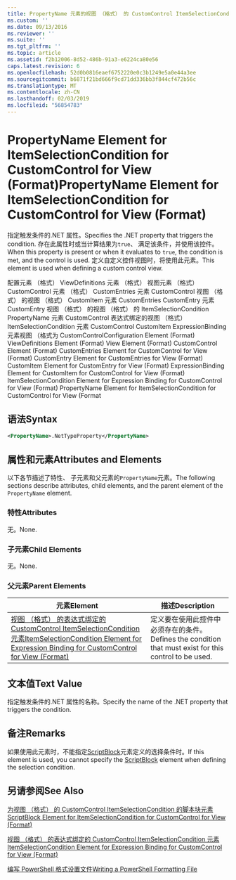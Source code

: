 ```yaml
---
title: PropertyName 元素的视图 （格式） 的 CustomControl ItemSelectionCondition |Microsoft Docs
ms.custom: ''
ms.date: 09/13/2016
ms.reviewer: ''
ms.suite: ''
ms.tgt_pltfrm: ''
ms.topic: article
ms.assetid: f2b12006-8d52-486b-91a3-e6224ca80e56
caps.latest.revision: 6
ms.openlocfilehash: 52d0b0816eaef6752220e0c3b1249e5a0e44a3ee
ms.sourcegitcommit: b6871f21bd666f9cd71dd336bb3f844cf472b56c
ms.translationtype: MT
ms.contentlocale: zh-CN
ms.lasthandoff: 02/03/2019
ms.locfileid: "56854783"
---
```

# <a name="propertyname-element-for-itemselectioncondition-for-customcontrol-for-view-format"></a><span data-ttu-id="ae4fe-102">PropertyName Element for ItemSelectionCondition for CustomControl for View (Format)</span><span class="sxs-lookup"><span data-stu-id="ae4fe-102">PropertyName Element for ItemSelectionCondition for CustomControl for View (Format)</span></span>

<span data-ttu-id="ae4fe-103">指定触发条件的.NET 属性。</span><span class="sxs-lookup"><span data-stu-id="ae4fe-103">Specifies the .NET property that triggers the condition.</span></span> <span data-ttu-id="ae4fe-104">存在此属性时或当计算结果为`true`、 满足该条件，并使用该控件。</span><span class="sxs-lookup"><span data-stu-id="ae4fe-104">When this property is present or when it evaluates to `true`, the condition is met, and the control is used.</span></span> <span data-ttu-id="ae4fe-105">定义自定义控件视图时，将使用此元素。</span><span class="sxs-lookup"><span data-stu-id="ae4fe-105">This element is used when defining a custom control view.</span></span>

<span data-ttu-id="ae4fe-106">配置元素 （格式） ViewDefinitions 元素 （格式） 视图元素 （格式） CustomControl 元素 （格式） CustomEntries 元素 CustomControl 视图 （格式） 的视图 （格式） CustomItem 元素 CustomEntries CustomEntry 元素CustomEntry 视图 （格式） 的视图 （格式） 的 ItemSelectionCondition PropertyName 元素 CustomControl 表达式绑定的视图 （格式） ItemSelectionCondition 元素 CustomControl CustomItem ExpressionBinding 元素视图 （格式为 CustomControl</span><span class="sxs-lookup"><span data-stu-id="ae4fe-106">Configuration Element (Format) ViewDefinitions Element (Format) View Element (Format) CustomControl Element (Format) CustomEntries Element for CustomControl for View (Format) CustomEntry Element for CustomEntries for View (Format) CustomItem Element for CustomEntry for View (Format) ExpressionBinding Element for CustomItem for CustomControl for View (Format) ItemSelectionCondition Element for Expression Binding for CustomControl for View (Format) PropertyName Element for ItemSelectionCondition for CustomControl for View (Format</span></span>

## <a name="syntax"></a><span data-ttu-id="ae4fe-107">语法</span><span class="sxs-lookup"><span data-stu-id="ae4fe-107">Syntax</span></span>

```xml
<PropertyName>.NetTypeProperty</PropertyName>
```

## <a name="attributes-and-elements"></a><span data-ttu-id="ae4fe-108">属性和元素</span><span class="sxs-lookup"><span data-stu-id="ae4fe-108">Attributes and Elements</span></span>

<span data-ttu-id="ae4fe-109">以下各节描述了特性、 子元素和父元素的`PropertyName`元素。</span><span class="sxs-lookup"><span data-stu-id="ae4fe-109">The following sections describe attributes, child elements, and the parent element of the `PropertyName` element.</span></span>

### <a name="attributes"></a><span data-ttu-id="ae4fe-110">特性</span><span class="sxs-lookup"><span data-stu-id="ae4fe-110">Attributes</span></span>

<span data-ttu-id="ae4fe-111">无。</span><span class="sxs-lookup"><span data-stu-id="ae4fe-111">None.</span></span>

### <a name="child-elements"></a><span data-ttu-id="ae4fe-112">子元素</span><span class="sxs-lookup"><span data-stu-id="ae4fe-112">Child Elements</span></span>

<span data-ttu-id="ae4fe-113">无。</span><span class="sxs-lookup"><span data-stu-id="ae4fe-113">None.</span></span>

### <a name="parent-elements"></a><span data-ttu-id="ae4fe-114">父元素</span><span class="sxs-lookup"><span data-stu-id="ae4fe-114">Parent Elements</span></span>

|<span data-ttu-id="ae4fe-115">元素</span><span class="sxs-lookup"><span data-stu-id="ae4fe-115">Element</span></span>|<span data-ttu-id="ae4fe-116">描述</span><span class="sxs-lookup"><span data-stu-id="ae4fe-116">Description</span></span>|
|-------------|-----------------|
|[<span data-ttu-id="ae4fe-117">视图 （格式） 的表达式绑定的 CustomControl ItemSelectionCondition 元素</span><span class="sxs-lookup"><span data-stu-id="ae4fe-117">ItemSelectionCondition Element for Expression Binding for CustomControl for View (Format)</span></span>](./itemselectioncondition-element-for-expressionbinding-for-customcontrol-format.md)|<span data-ttu-id="ae4fe-118">定义要在使用此控件中必须存在的条件。</span><span class="sxs-lookup"><span data-stu-id="ae4fe-118">Defines the condition that must exist for this control to be used.</span></span>|

## <a name="text-value"></a><span data-ttu-id="ae4fe-119">文本值</span><span class="sxs-lookup"><span data-stu-id="ae4fe-119">Text Value</span></span>

<span data-ttu-id="ae4fe-120">指定触发条件的.NET 属性的名称。</span><span class="sxs-lookup"><span data-stu-id="ae4fe-120">Specify the name of the .NET property that triggers the condition.</span></span>

## <a name="remarks"></a><span data-ttu-id="ae4fe-121">备注</span><span class="sxs-lookup"><span data-stu-id="ae4fe-121">Remarks</span></span>

<span data-ttu-id="ae4fe-122">如果使用此元素时，不能指定[ScriptBlock](./scriptblock-element-for-itemselectioncondition-for-customcontrol-for-view-format.md)元素定义的选择条件时。</span><span class="sxs-lookup"><span data-stu-id="ae4fe-122">If this element is used, you cannot specify the [ScriptBlock](./scriptblock-element-for-itemselectioncondition-for-customcontrol-for-view-format.md) element when defining the selection condition.</span></span>

## <a name="see-also"></a><span data-ttu-id="ae4fe-123">另请参阅</span><span class="sxs-lookup"><span data-stu-id="ae4fe-123">See Also</span></span>

[<span data-ttu-id="ae4fe-124">为视图 （格式） 的 CustomControl ItemSelectionCondition 的脚本块元素</span><span class="sxs-lookup"><span data-stu-id="ae4fe-124">ScriptBlock Element for ItemSelectionCondition for CustomControl for View (Format)</span></span>](./scriptblock-element-for-itemselectioncondition-for-customcontrol-for-view-format.md)

[<span data-ttu-id="ae4fe-125">视图 （格式） 的表达式绑定的 CustomControl ItemSelectionCondition 元素</span><span class="sxs-lookup"><span data-stu-id="ae4fe-125">ItemSelectionCondition Element for Expression Binding for CustomControl for View (Format)</span></span>](./itemselectioncondition-element-for-expressionbinding-for-customcontrol-format.md)

[<span data-ttu-id="ae4fe-126">编写 PowerShell 格式设置文件</span><span class="sxs-lookup"><span data-stu-id="ae4fe-126">Writing a PowerShell Formatting File</span></span>](./writing-a-powershell-formatting-file.md)
